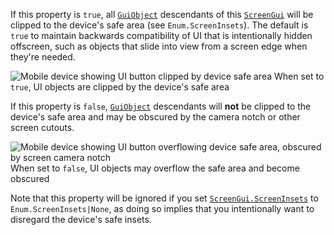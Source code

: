 If this property is `true`, all [`GuiObject`](https://create.roblox.com/docs/reference/engine/classes/GuiObject) descendants of this
[`ScreenGui`](https://create.roblox.com/docs/reference/engine/classes/ScreenGui) will be clipped to the device's safe area (see
`Enum.ScreenInsets`). The default is `true` to maintain backwards
compatibility of UI that is intentionally hidden offscreen, such as
objects that slide into view from a screen edge when they're needed.

![Mobile device showing UI button clipped by device safe
area](https://prod.docsiteassets.roblox.com/assets/engine-api/classes/ScreenGui/ClipToDeviceSafeArea-True.png)
When set to `true`, UI objects are clipped
by the device's safe area

If this property is `false`, [`GuiObject`](https://create.roblox.com/docs/reference/engine/classes/GuiObject) descendants will **not** be
clipped to the device's safe area and may be obscured by the camera notch
or other screen cutouts.

![Mobile device showing UI button overflowing device safe
area, obscured by screen camera notch](https://prod.docsiteassets.roblox.com/assets/engine-api/classes/ScreenGui/ClipToDeviceSafeArea-False.png)
When set to `false`, UI objects may overflow the
safe area and become obscured

Note that this property will be ignored if you set
[`ScreenGui.ScreenInsets`](https://create.roblox.com/docs/reference/engine/classes/ScreenGui#ScreenInsets) to `Enum.ScreenInsets|None`, as doing so
implies that you intentionally want to disregard the device's safe insets.